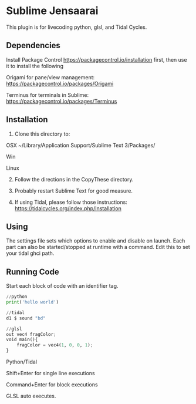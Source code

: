 # Sublime Jensaarai

This plugin is for livecoding python, glsl, and Tidal Cycles.

## Dependencies
Install Package Control https://packagecontrol.io/installation first, then use it to install the following

Origami for pane/view management: https://packagecontrol.io/packages/Origami

Terminus for terminals in Sublime: https://packagecontrol.io/packages/Terminus


## Installation
1. Clone this directory to:

OSX
~/Library/Application Support/Sublime Text 3/Packages/

Win

Linux

2. Follow the directions in the CopyThese directory.

3. Probably restart Sublime Text for good measure.

4. If using Tidal, please follow those instructions: https://tidalcycles.org/index.php/Installation

## Using
The settings file sets which options to enable and disable on launch. Each part can also be started/stopped at runtime with a command. Edit this to set your tidal ghci path. 

## Running Code
Start each block of code with an identifier tag.

```python
//python
print('hello world')

//tidal
d1 $ sound "bd"

//glsl
out vec4 fragColor;
void main(){
    fragColor = vec4(1, 0, 0, 1);
}
```

Python/Tidal

Shift+Enter for single line executions

Command+Enter for block executions

GLSL auto executes.



